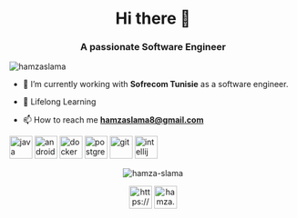 

<h1 align="center">Hi there 👋</h1>
<h3 align="center">A passionate Software Engineer</h3>

<p align="left"> <img src="https://komarev.com/ghpvc/?username=Hamza-Slama" alt="hamzaslama" /> </p>

- 🔭 I’m currently working with **Sofrecom Tunisie** as a software engineer.

- 🌱 Lifelong Learning

- 📫 How to reach me **hamzaslama8@gmail.com**

<p align="left">
<img src="https://devicons.github.io/devicon/devicon.git/icons/java/java-original-wordmark.svg" alt="java" width="40" height="40"/> 
<img src="https://devicons.github.io/devicon/devicon.git/icons/android/android-original-wordmark.svg" alt="android" width="40" height="40"/>
<img src="https://devicons.github.io/devicon/devicon.git/icons/docker/docker-original-wordmark.svg" alt="docker" width="40" height="40"/> 
<img src="https://devicons.github.io/devicon/devicon.git/icons/postgresql/postgresql-original-wordmark.svg" alt="postgresql" width="40" height="40"/> 
<img src="https://devicons.github.io/devicon/devicon.git/icons/git/git-original.svg" alt="git" width="40" height="40"/> 
<img src="https://devicons.github.io/devicon/devicon.git/icons/intellij/intellij-original-wordmark.svg" alt="intellij" width="40" height="40"/> 
</p>

<p align="center"> 
  <img src="https://github-readme-stats.vercel.app/api?username=Hamza-Slama&show_icons=true" alt="hamza-slama" />
</p>

<p align="center">
<a href="https://www.linkedin.com/in/hamza-slama-/" target="blank"><img align="center" src="https://cdn.jsdelivr.net/npm/simple-icons@3.0.1/icons/linkedin.svg" alt="https://www.linkedin.com/in/hamza-slama-/" height="40" width="40" /></a>
<a href="https://twitter.com/hamzaslama2" target="blank"><img align="center" src="https://cdn.jsdelivr.net/npm/simple-icons@3.0.1/icons/twitter.svg" alt="hamza.slama" height="40" width="40" /></a>
</p>
